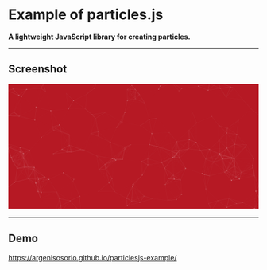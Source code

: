 <h1>Example of particles.js</h1>

<b>A lightweight JavaScript library for creating particles.</b>

<hr />

## Screenshot
![1.png](1.png "1.png")

<hr />

## Demo

<a href="https://argenisosorio.github.io/particlesjs-example/">https://argenisosorio.github.io/particlesjs-example/</a>
